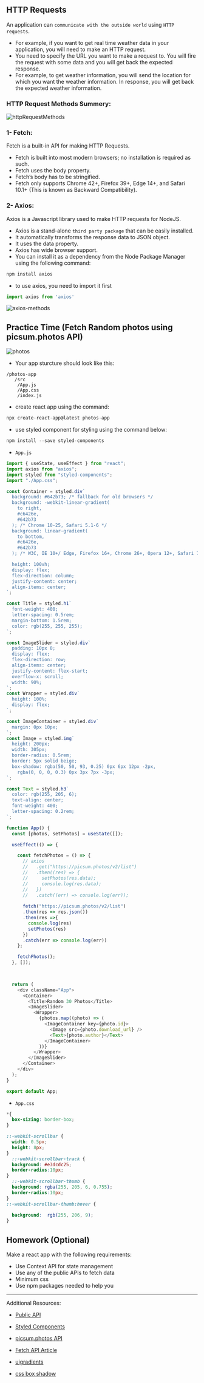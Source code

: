 
## HTTP Requests
 An application can `communicate with the outside world` using `HTTP requests`.
 - For example, if you want to get real time weather data in your application, you will need to make an HTTP request.
- You need to specify the URL you want to make a request to. You will fire the request with some data and you will get back the expected response.
- For example, to get weather information, you will send the location for which you want the weather information. In response, you will get back the expected weather information.

### HTTP Request Methods Summery:
![httpRequestMethods](./images/httpRequestMethods.jpg)

### 1- Fetch:
Fetch is a built-in API for making HTTP Requests.
- Fetch is built into most modern browsers; no installation is required as such.
- Fetch uses the body property.
- Fetch’s body has to be stringified.
- Fetch only supports Chrome 42+, Firefox 39+, Edge 14+, and Safari 10.1+ (This is known as Backward Compatibility).


### 2- Axios:
Axios is a Javascript library used to make HTTP requests for NodeJS.
- Axios is a stand-alone `third party package` that can be easily installed.
- It automatically transforms the response data to JSON object.
- It uses the data property.
- Axios has wide browser support.
- You can install it as a dependency from the Node Package Manager using the following command:
```js 
npm install axios
```
- to use axios, you need to import it first
```js 
import axios from 'axios'
```

![axios-methods](./images/axios-methods.png)

  
## Practice Time (Fetch Random photos using picsum.photos API)


![photos](./images/photos.png)

- Your app sturcture should look like this:

```
/photos-app
   /src
    /App.js
    /App.css
    /index.js
```

- create react app using the command:

```js
npx create-react-app@latest photos-app
```

- use styled component for styling using the command below:

```js
npm install --save styled-components
```

- `App.js`
```js
import { useState, useEffect } from "react";
import axios from "axios";
import styled from "styled-components";
import "./App.css";

const Container = styled.div`
  background: #642b73; /* fallback for old browsers */
  background: -webkit-linear-gradient(
    to right,
    #c6426e,
    #642b73
  ); /* Chrome 10-25, Safari 5.1-6 */
  background: linear-gradient(
    to bottom,
    #c6426e,
    #642b73
  ); /* W3C, IE 10+/ Edge, Firefox 16+, Chrome 26+, Opera 12+, Safari 7+ */

  height: 100vh;
  display: flex;
  flex-direction: column;
  justify-content: center;
  align-items: center;
`;

const Title = styled.h1`
  font-weight: 400;
  letter-spacing: 0.5rem;
  margin-bottom: 1.5rem;
  color: rgb(255, 255, 255);
`;

const ImageSlider = styled.div`
  padding: 10px 0;
  display: flex;
  flex-direction: row;
  align-items: center;
  justify-content: flex-start;
  overflow-x: scroll;
  width: 90%;
`;
const Wrapper = styled.div`
  height: 100%;
  display: flex;
`;

const ImageContainer = styled.div`
  margin: 0px 10px;
`;
const Image = styled.img`
  height: 200px;
  width: 305px;
  border-radius: 0.5rem;
  border: 5px solid beige;
  box-shadow: rgba(50, 50, 93, 0.25) 0px 6px 12px -2px,
    rgba(0, 0, 0, 0.3) 0px 3px 7px -3px;
`;

const Text = styled.h3`
  color: rgb(255, 205, 6);
  text-align: center;
  font-weight: 400;
  letter-spacing: 0.2rem;
`;

function App() {
  const [photos, setPhotos] = useState([]);

  useEffect(() => {

    const fetchPhotos = () => {
      // axios
      //   .get("https://picsum.photos/v2/list")
      //   .then((res) => {
      //     setPhotos(res.data);
      //     console.log(res.data);
      //   })
      //   .catch((err) => console.log(err));
  
      fetch("https://picsum.photos/v2/list")
      .then(res => res.json())
      .then(res =>{
        console.log(res)
        setPhotos(res)
      })
      .catch(err => console.log(err))
    };

    fetchPhotos();
  }, []);

  

  return (
    <div className="App">
      <Container>
        <Title>Random 30 Photos</Title>
        <ImageSlider>
          <Wrapper>
            {photos.map((photo) => (
              <ImageContainer key={photo.id}>
                <Image src={photo.download_url} />
                <Text>{photo.author}</Text>
              </ImageContainer>
            ))}
          </Wrapper>
        </ImageSlider>
      </Container>
    </div>
  );
}

export default App;


```

- `App.css`
```css
*{
  box-sizing: border-box;
}

::-webkit-scrollbar {
  width: 0.5px;
  height: 8px;
}
  ::-webkit-scrollbar-track {
  background: #e3dcdc25; 
  border-radius:10px;
}
  ::-webkit-scrollbar-thumb {
  background: rgba(255, 205, 6, 0.755); 
  border-radius:10px;
}
::-webkit-scrollbar-thumb:hover {
  
  background:  rgb(255, 206, 9); 
} 
```

## Homework (Optional)

Make a react app with the following requirements:
- Use Context API for state management
- Use any of the public APIs to fetch data
- Minimum css
- Use npm packages needed to help you

<hr>

Additional Resources:
- [Public API ](https://github.com/public-apis/public-apis)
- [Styled Components ](https://styled-components.com/)
- [picsum.photos API](https://picsum.photos/)
- [Fetch API Article](https://medium.com/@9cv9official/what-are-get-post-put-patch-delete-a-walkthrough-with-javascripts-fetch-api-17be31755d28)

- [uigradients](https://uigradients.com/#CrimsonTide)
- [css box shadow](https://getcssscan.com/css-box-shadow-examples)






